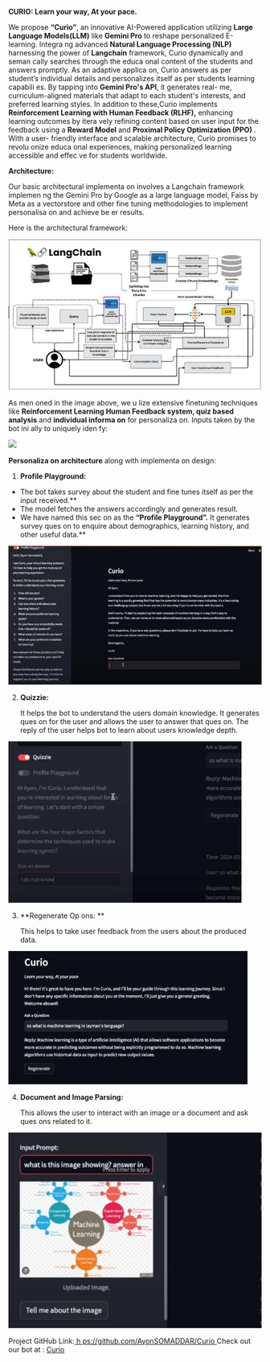 **CURIO: Learn your way, At your pace.** 


We  propose  **“Curio”**,  an  innovative  AI-Powered  application  utilizing  **Large Language  Models(LLM)**  like  **Gemini  Pro**  to  reshape  personalized  E-learning. Integra ng advanced **Natural Language Processing (NLP)** harnessing the power of **Langchain** framework, Curio dynamically and seman cally searches through the educa onal content of the students and answers promptly. As an adaptive applica on, Curio answers as per student’s individual details and personalizes itself as per students learning capabili es.  By tapping into **Gemini Pro's API**, it generates real- me, curriculum-aligned materials that adapt to each student's interests, and preferred learning styles. In addition to these,Curio implements **Reinforcement  Learning  with  Human  Feedback  (RLHF),**  enhancing  learning outcomes by itera vely refining content based on user input for the feedback using a **Reward Model** and **Proximal Policy Optimization (PPO)** . With a user- friendly  interface  and  scalable  architecture,  Curio  promises  to  revolu onize educa onal experiences, making personalized learning accessible and effec ve for students worldwide. 

**Architecture:** 

Our basic architectural implementa on involves a Langchain framework implemen ng the Gemini Pro by Google as a large language model, Faiss by Meta as a vectorstore and other fine tuning methodologies to implement personalisa on and achieve be er results. 

Here is the architectural framework: 

![](Aspose.Words.ce81b54e-1a07-4ff2-a993-688ff6fbd6a2.002.jpeg)

As men oned in the image above, we u lize extensive finetuning techniques like **Reinforcement Learning Human Feedback system, quiz based analysis** and **individual informa on** for personaliza on. Inputs taken by the bot ini ally to uniquely iden fy: 

![](Aspose.Words.ce81b54e-1a07-4ff2-a993-688ff6fbd6a2.003.png)

**Personaliza on architecture** along with implementa on design: 

1. **Profile Playground:** 
- The bot takes survey about the student and fine tunes itself as per the input received.**  
- The model fetches the answers accordingly and generates result. 
- We have named this sec on as the **“Profile Playground”.** It generates survey ques on to enquire about demographics, learning history, and other useful data.** 

![](Aspose.Words.ce81b54e-1a07-4ff2-a993-688ff6fbd6a2.004.jpeg)

2. **Quizzie:** 

   It helps the bot to understand the users domain knowledge. It generates ques on for the user and allows the user to answer that ques on. The reply of the user helps bot to learn about users knowledge depth. 

![](Aspose.Words.ce81b54e-1a07-4ff2-a993-688ff6fbd6a2.005.jpeg)

3. **Regenerate Op ons: **

   This helps to take user feedback from the users about the produced data. 

![](Aspose.Words.ce81b54e-1a07-4ff2-a993-688ff6fbd6a2.006.jpeg)

4. **Document and Image Parsing:** 

   This allows the user to interact with an image or a document and ask ques ons related to it. 



![](Aspose.Words.ce81b54e-1a07-4ff2-a993-688ff6fbd6a2.007.jpeg)

Project GitHub Link:[ h ps://github.com/AyonSOMADDAR/Curio  ](https://github.com/AyonSOMADDAR/Curio)
Check out our bot at : <a href="https://curiobot.streamlit.app/">Curio</a>
